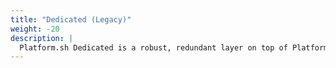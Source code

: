 ```yaml
---
title: "Dedicated (Legacy)"
weight: -20
description: |
  Platform.sh Dedicated is a robust, redundant layer on top of Platform.sh Professional. This section contains all resources concerning the Dedicated product previously found at `ent.docs.platform.sh`.
---
```

